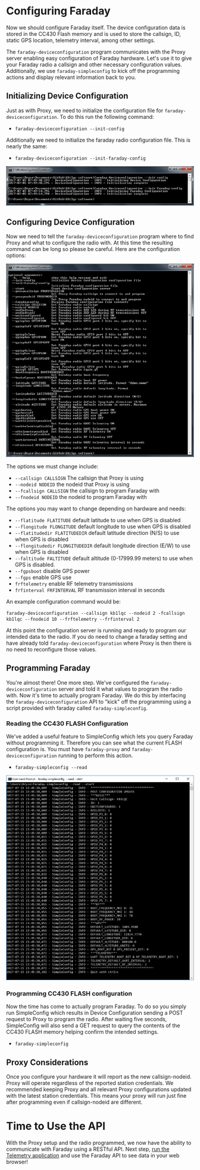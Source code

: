 # Configuring Faraday

Now we should configure Faraday itself. The device configuration data is stored in the CC430 Flash memory and is used to store the callsign, ID, static GPS location, telemetry interval, among other settings.

The `faraday-deviceconfiguration` program communicates with the Proxy server enabling easy configuration of Faraday hardware. Let's use it to give your Faraday radio a callsign and other necessary configuration values. Additionally, we use `faraday-simpleconfig` to kick off the programming actions and display relevant information back to you.

## Initializing Device Configuration
Just as with Proxy, we need to initialize the configuration file for `faraday-deviceconfiguration`. To do this run the following command:
* `faraday-deviceconfiguration --init-config`

Additionally we need to initialize the faraday radio configuration file. This is nearly the same:
* `faraday-deviceconfiguration --init-faraday-config`

![Device Configuration Initialization](images/deviceconfiguration-init.jpg)

## Configuring Device Configuration
Now we need to tell the `faraday-deviceconfiguration` program where to find Proxy and what to configure the radio with. At this time the resulting command can be long so please be careful. Here are the configuration options:

![Device Configuration options](images/deviceconfiguration-options.jpg)

The options we must change include:
* `--callsign CALLSIGN` The callsign that Proxy is using
* `--nodeid NODEID` the nodeid that Proxy is using
* `--fcallsign CALLSIGN` the callsign to program Faraday with
* `--fnodeid NODEID` the nodeid to program Faraday with

The options you may want to change depending on hardware and needs:
* `--flatitude FLATITUDE` default latitude to use when GPS is disabled
* `--flongitude FLONGITUDE` default longitude to use when GPS is disabled
* `--flatitudedir FLATITUDEDIR` default latitude direction (N/S) to use when GPS is disabled
* `--flongitudedir FLONGITUDEDIR` default longitude direction (E/W) to use when GPS is disabled
* `--faltitude FALTITUDE` default altitude (0-17999.99 meters) to use when GPS is disabled.
* `--fgpsboot` disable GPS power
* `--fgps` enable GPS use
* `frftelemetry` enable RF telemetry transmissions
* `frfinterval FRFINTERVAL` RF transmission interval in seconds

An example configuration command would be:

 ```
 faraday-deviceconfiguration --callsign kb1lqc --nodeid 2 -fcallsign kb1lqc --fnodeid 10 --frftelemetry --frfinterval 2
 ```

At this point the configuration server is running and ready to program our intended data to the radio. If you do need to change a faraday setting and have already told `faraday-deviceconfiguration` where Proxy is then there is no need to reconfigure those values.

## Programming Faraday
You're almost there! One more step. We've configured the `faraday-deviceconfiguration` server and told it what values to program the radio with. Now it's time to actually program Faraday. We do this by interfacing the `faraday-deviceconfiguration` API to "kick" off the programming using a script provided with faraday called `faraday-simpleconfig`.

### Reading the CC430 FLASH Configuration
We've added a useful feature to SimpleConfig which lets you query Faraday without programming it. Therefore you can see what the current FLASH configuration is. You must have `faraday-proxy` and `faraday-deviceconfiguration` running to perform this action.

* `faraday-simpleconfig --read`

![SimpleConfig read](images/simpleconfig-read.jpg)

### Programming CC430 FLASH configuration
Now the time has come to actually program Faraday. To do so you simply run SimpleConfig which results in Device Configuration sending a POST request to Proxy to program the radio. After waiting five seconds, SimpleConfig will also send a GET request to query the contents of the CC430 FLASH memory helping confirm the intended settings.

* `faraday-simpleconfig`

## Proxy Considerations
Once you configure your hardware it will report as the new callsign-nodeid. Proxy will operate regardless of the reported station credentials. We recommended keeping Proxy and all relevant Proxy configurations updated with the latest station credentials. This means your proxy will run just fine after programming even if callsign-nodeid are different.

# Time to Use the API
With the Proxy setup and the radio programmed, we now have the ability to communicate with Faraday using a RESTful API. Next step, [run the  Telemetry application](telemetrystart.md) and use the Faraday API to see data in your web browser!
